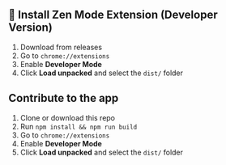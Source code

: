 ## 🧩 Install Zen Mode Extension (Developer Version)

1. Download from releases
2. Go to `chrome://extensions`
3. Enable **Developer Mode**
4. Click **Load unpacked** and select the `dist/` folder

## Contribute to the app

1. Clone or download this repo
2. Run `npm install && npm run build`
3. Go to `chrome://extensions`
4. Enable **Developer Mode**
5. Click **Load unpacked** and select the `dist/` folder
